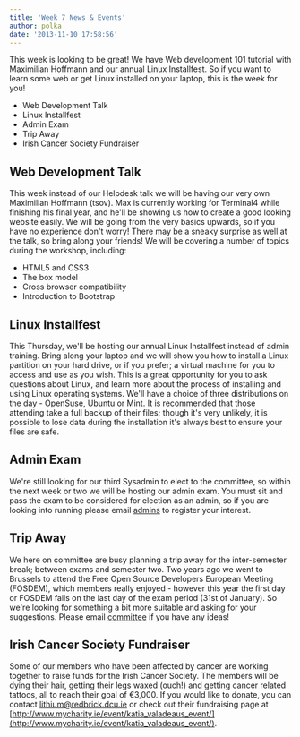 ```yaml
---
title: 'Week 7 News & Events'
author: polka
date: '2013-11-10 17:58:56'
---
```

This week is looking to be great! We have Web development 101 tutorial with Maximilian Hoffmann and our annual Linux Installfest. So if you want to learn some web or get Linux installed on your laptop, this is the week for you!
<!-- more -->
*   Web Development Talk
*   Linux Installfest
*   Admin Exam
*   Trip Away
*   Irish Cancer Society Fundraiser

## Web Development Talk

This week instead of our Helpdesk talk we will be having our very own Maximilian Hoffmann (tsov). Max is currently working for Terminal4 while finishing his final year, and he'll be showing us how to create a good looking website easily. We will be going from the very basics upwards, so if you have no experience don't worry! There may be a sneaky surprise as well at the talk, so bring along your friends! We will be covering a number of topics during the workshop, including:

*   HTML5 and CSS3
*   The box model
*   Cross browser compatibility
*   Introduction to Bootstrap

## Linux Installfest

This Thursday, we'll be hosting our annual Linux Installfest instead of admin training. Bring along your laptop and we will show you how to install a Linux partition on your hard drive, or if you prefer; a virtual machine for you to access and use as you wish. This is a great opportunity for you to ask questions about Linux, and learn more about the process of installing and using Linux operating systems. We'll have a choice of three distributions on the day - OpenSuse, Ubuntu or Mint. It is recommended that those attending take a full backup of their files; though it's very unlikely, it is possible to lose data during the installation it's always best to ensure your files are safe.

## Admin Exam

We're still looking for our third Sysadmin to elect to the committee, so within the next week or two we will be hosting our admin exam. You must sit and pass the exam to be considered for election as an admin, so if you are looking into running please email [admins](/about/contact/admins) to register your interest.

## Trip Away

We here on committee are busy planning a trip away for the inter-semester break; between exams and semester two. Two years ago we went to Brussels to attend the Free Open Source Developers European Meeting (FOSDEM), which members really enjoyed - however this year the first day or FOSDEM falls on the last day of the exam period (31st of January). So we're looking for something a bit more suitable and asking for your suggestions. Please email [committee](/about/contact/committee) if you have any ideas!

## Irish Cancer Society Fundraiser

Some of our members who have been affected by cancer are working together to raise funds for the Irish Cancer Society. The members will be dying their hair, getting their legs waxed (ouch!) and getting cancer related tattoos, all to reach their goal of €3,000\. If you would like to donate, you can contact lithium@redbrick.dcu.ie or check out their fundraising page at [http://www.mycharity.ie/event/katia_valadeaus_event/](http://www.mycharity.ie/event/katia_valadeaus_event/).